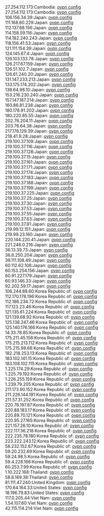 27.254.112.173:Cambodia: [ovpn config](vpn/27_254_112_173.ovpn)  
27.254.112.173:Cambodia: [ovpn config](vpn/27_254_112_173.ovpn)  
106.156.34.39:Japan: [ovpn config](vpn/106_156_34_39.ovpn)  
111.168.80.229:Japan: [ovpn config](vpn/111_168_80_229.ovpn)  
112.137.68.156:Japan: [ovpn config](vpn/112_137_68_156.ovpn)  
114.158.59.116:Japan: [ovpn config](vpn/114_158_59_116.ovpn)  
114.182.240.243:Japan: [ovpn config](vpn/114_182_240_243.ovpn)  
118.156.41.53:Japan: [ovpn config](vpn/118_156_41_53.ovpn)  
121.111.154.39:Japan: [ovpn config](vpn/121_111_154_39.ovpn)  
124.145.67.4:Japan: [ovpn config](vpn/124_145_67_4.ovpn)  
126.103.133.78:Japan: [ovpn config](vpn/126_103_133_78.ovpn)  
126.217.67.159:Japan: [ovpn config](vpn/126_217_67_159.ovpn)  
126.51.102.7:Japan: [ovpn config](vpn/126_51_102_7.ovpn)  
126.61.240.20:Japan: [ovpn config](vpn/126_61_240_20.ovpn)  
131.147.233.213:Japan: [ovpn config](vpn/131_147_233_213.ovpn)  
133.175.174.202:Japan: [ovpn config](vpn/133_175_174_202.ovpn)  
138.64.98.10:Japan: [ovpn config](vpn/138_64_98_10.ovpn)  
153.216.230.240:Japan: [ovpn config](vpn/153_216_230_240.ovpn)  
157.147.187.214:Japan: [ovpn config](vpn/157_147_187_214.ovpn)  
160.86.81.238:Japan: [ovpn config](vpn/160_86_81_238.ovpn)  
180.178.91.202:Japan: [ovpn config](vpn/180_178_91_202.ovpn)  
180.220.85.55:Japan: [ovpn config](vpn/180_220_85_55.ovpn)  
202.76.204.11:Japan: [ovpn config](vpn/202_76_204_11.ovpn)  
203.76.64.38:Japan: [ovpn config](vpn/203_76_64_38.ovpn)  
217.178.129.39:Japan: [ovpn config](vpn/217_178_129_39.ovpn)  
218.41.9.28:Japan: [ovpn config](vpn/218_41_9_28.ovpn)  
219.100.37.109:Japan: [ovpn config](vpn/219_100_37_109.ovpn)  
219.100.37.116:Japan: [ovpn config](vpn/219_100_37_116.ovpn)  
219.100.37.128:Japan: [ovpn config](vpn/219_100_37_128.ovpn)  
219.100.37.15:Japan: [ovpn config](vpn/219_100_37_15.ovpn)  
219.100.37.161:Japan: [ovpn config](vpn/219_100_37_161.ovpn)  
219.100.37.171:Japan: [ovpn config](vpn/219_100_37_171.ovpn)  
219.100.37.174:Japan: [ovpn config](vpn/219_100_37_174.ovpn)  
219.100.37.183:Japan: [ovpn config](vpn/219_100_37_183.ovpn)  
219.100.37.188:Japan: [ovpn config](vpn/219_100_37_188.ovpn)  
219.100.37.199:Japan: [ovpn config](vpn/219_100_37_199.ovpn)  
219.100.37.225:Japan: [ovpn config](vpn/219_100_37_225.ovpn)  
219.100.37.25:Japan: [ovpn config](vpn/219_100_37_25.ovpn)  
219.100.37.30:Japan: [ovpn config](vpn/219_100_37_30.ovpn)  
219.100.37.53:Japan: [ovpn config](vpn/219_100_37_53.ovpn)  
219.100.37.55:Japan: [ovpn config](vpn/219_100_37_55.ovpn)  
219.100.37.63:Japan: [ovpn config](vpn/219_100_37_63.ovpn)  
219.100.37.81:Japan: [ovpn config](vpn/219_100_37_81.ovpn)  
219.99.12.151:Japan: [ovpn config](vpn/219_99_12_151.ovpn)  
219.99.23.160:Japan: [ovpn config](vpn/219_99_23_160.ovpn)  
220.144.220.41:Japan: [ovpn config](vpn/220_144_220_41.ovpn)  
221.246.0.216:Japan: [ovpn config](vpn/221_246_0_216.ovpn)  
36.13.39.73:Japan: [ovpn config](vpn/36_13_39_73.ovpn)  
36.8.250.204:Japan: [ovpn config](vpn/36_8_250_204.ovpn)  
39.111.108.49:Japan: [ovpn config](vpn/39_111_108_49.ovpn)  
60.112.62.106:Japan: [ovpn config](vpn/60_112_62_106.ovpn)  
60.153.254.156:Japan: [ovpn config](vpn/60_153_254_156.ovpn)  
60.91.227.179:Japan: [ovpn config](vpn/60_91_227_179.ovpn)  
60.93.146.33:Japan: [ovpn config](vpn/60_93_146_33.ovpn)  
92.202.59.17:Japan: [ovpn config](vpn/92_202_59_17.ovpn)  
106.244.88.60:Korea Republic of: [ovpn config](vpn/106_244_88_60.ovpn)  
112.170.178.196:Korea Republic of: [ovpn config](vpn/112_170_178_196.ovpn)  
112.186.234.72:Korea Republic of: [ovpn config](vpn/112_186_234_72.ovpn)  
117.123.23.46:Korea Republic of: [ovpn config](vpn/117_123_23_46.ovpn)  
121.135.61.224:Korea Republic of: [ovpn config](vpn/121_135_61_224.ovpn)  
121.139.68.92:Korea Republic of: [ovpn config](vpn/121_139_68_92.ovpn)  
125.138.247.46:Korea Republic of: [ovpn config](vpn/125_138_247_46.ovpn)  
125.140.176.166:Korea Republic of: [ovpn config](vpn/125_140_176_166.ovpn)  
14.33.78.85:Korea Republic of: [ovpn config](vpn/14_33_78_85.ovpn)  
175.211.45.158:Korea Republic of: [ovpn config](vpn/175_211_45_158.ovpn)  
175.215.213.112:Korea Republic of: [ovpn config](vpn/175_215_213_112.ovpn)  
175.215.98.68:Korea Republic of: [ovpn config](vpn/175_215_98_68.ovpn)  
182.218.253.13:Korea Republic of: [ovpn config](vpn/182_218_253_13.ovpn)  
183.102.141.15:Korea Republic of: [ovpn config](vpn/183_102_141_15.ovpn)  
183.108.102.115:Korea Republic of: [ovpn config](vpn/183_108_102_115.ovpn)  
1.225.174.29:Korea Republic of: [ovpn config](vpn/1_225_174_29.ovpn)  
1.225.79.192:Korea Republic of: [ovpn config](vpn/1_225_79_192.ovpn)  
1.226.255.159:Korea Republic of: [ovpn config](vpn/1_226_255_159.ovpn)  
1.239.79.205:Korea Republic of: [ovpn config](vpn/1_239_79_205.ovpn)  
211.173.90.152:Korea Republic of: [ovpn config](vpn/211_173_90_152.ovpn)  
211.226.144.191:Korea Republic of: [ovpn config](vpn/211_226_144_191.ovpn)  
211.57.31.252:Korea Republic of: [ovpn config](vpn/211_57_31_252.ovpn)  
220.78.197.87:Korea Republic of: [ovpn config](vpn/220_78_197_87.ovpn)  
220.88.183.17:Korea Republic of: [ovpn config](vpn/220_88_183_17.ovpn)  
220.89.70.121:Korea Republic of: [ovpn config](vpn/220_89_70_121.ovpn)  
220.95.27.165:Korea Republic of: [ovpn config](vpn/220_95_27_165.ovpn)  
221.157.26.10:Korea Republic of: [ovpn config](vpn/221_157_26_10.ovpn)  
222.117.36.218:Korea Republic of: [ovpn config](vpn/222_117_36_218.ovpn)  
222.235.78.180:Korea Republic of: [ovpn config](vpn/222_235_78_180.ovpn)  
223.222.243.12:Korea Republic of: [ovpn config](vpn/223_222_243_12.ovpn)  
58.232.152.67:Korea Republic of: [ovpn config](vpn/58_232_152_67.ovpn)  
59.20.232.69:Korea Republic of: [ovpn config](vpn/59_20_232_69.ovpn)  
59.24.98.5:Korea Republic of: [ovpn config](vpn/59_24_98_5.ovpn)  
59.4.228.166:Korea Republic of: [ovpn config](vpn/59_4_228_166.ovpn)  
60.253.7.99:Korea Republic of: [ovpn config](vpn/60_253_7_99.ovpn)  
1.10.222.168:Thailand: [ovpn config](vpn/1_10_222_168.ovpn)  
58.8.169.38:Thailand: [ovpn config](vpn/58_8_169_38.ovpn)  
81.111.47.240:United Kingdom: [ovpn config](vpn/81_111_47_240.ovpn)  
170.64.164.33:United States: [ovpn config](vpn/170_64_164_33.ovpn)  
18.196.79.83:United States: [ovpn config](vpn/18_196_79_83.ovpn)  
117.0.205.44:Viet Nam: [ovpn config](vpn/117_0_205_44.ovpn)  
1.54.107.60:Viet Nam: [ovpn config](vpn/1_54_107_60.ovpn)  
42.115.114.214:Viet Nam: [ovpn config](vpn/42_115_114_214.ovpn)  
